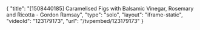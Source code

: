 {
    "title": "[1508440185] Caramelised Figs with Balsamic Vinegar, Rosemary and Ricotta - Gordon Ramsay",
    "type": "solo",
    "layout": "iframe-static",
    "videoId": "123179173",
    "url": "\/tvpembed\/123179173"
}